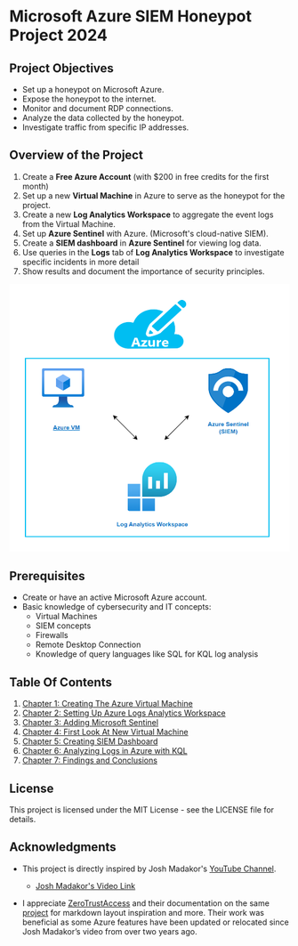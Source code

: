 # Microsoft Azure SIEM Honeypot Project 2024

## Project Objectives

- Set up a honeypot on Microsoft Azure.
- Expose the honeypot to the internet.
- Monitor and document RDP connections.
- Analyze the data collected by the honeypot.
- Investigate traffic from specific IP addresses.

## Overview of the Project

 1. Create a **Free Azure Account** (with $200 in free credits for the first month)
 2. Set up a new **Virtual Machine** in Azure to serve as the honeypot for the project.
 3. Create a new **Log Analytics Workspace** to aggregate the event logs from the Virtual Machine.
 4. Set up **Azure Sentinel** with Azure. (Microsoft's cloud-native SIEM).
 5. Create a **SIEM dashboard** in **Azure Sentinel** for viewing log data.
 6. Use queries in the **Logs** tab of **Log Analytics Workspace** to investigate specific incidents in more detail
 7. Show results and document the importance of security principles.

<img src="https://raw.githubusercontent.com/skghprofile/Microsoft-Azure-SIEM-Project/main/images/AzureVMOverview.PNG" alt="Project Overview Diagram" width="600">

## Prerequisites

- Create or have an active Microsoft Azure account.
- Basic knowledge of cybersecurity and IT concepts:
  -  Virtual Machines
  -  SIEM concepts
  -  Firewalls
  -  Remote Desktop Connection
  -  Knowledge of query languages like SQL for KQL log analysis

## Table Of Contents

1. [Chapter 1: Creating The Azure Virtual Machine](https://github.com/skghprofile/Microsoft-Azure-SIEM-Project/blob/main/chapters/Chapter1_CreatingVM.md)
2. [Chapter 2: Setting Up Azure Logs Analytics Workspace](https://github.com/skghprofile/Microsoft-Azure-SIEM-Project/blob/main/chapters/Chapter2_SetupLAW.md)
3. [Chapter 3: Adding Microsoft Sentinel](https://github.com/skghprofile/Microsoft-Azure-SIEM-Project/blob/main/chapters/Chapter3_AddingMSSentinel.md)
4. [Chapter 4: First Look At New Virtual Machine](https://github.com/skghprofile/Microsoft-Azure-SIEM-Project/blob/main/chapters/Chapter4_ConnectingToVM.md)
5. [Chapter 5: Creating SIEM Dashboard](https://github.com/skghprofile/Microsoft-Azure-SIEM-Project/blob/main/chapters/Chapter5_CreatingSIEMDashboard.md)
6. [Chapter 6: Analyzing Logs in Azure with KQL](https://github.com/skghprofile/Microsoft-Azure-SIEM-Project/blob/main/chapters/Chapter6_AnalyzingLogs.md)
7. [Chapter 7: Findings and Conclusions](https://github.com/skghprofile/Microsoft-Azure-SIEM-Project/blob/main/chapters/Chapter7_FindingsConclusions.md)

## License

This project is licensed under the MIT License - see the LICENSE file for details.

## Acknowledgments

- This project is directly inspired by Josh Madakor's [YouTube Channel](https://www.youtube.com/@JoshMadakor).
  - [Josh Madakor's Video Link](https://www.youtube.com/watch?v=RoZeVbbZ0o0)

- I appreciate [ZeroTrustAccess](https://github.com/ZeroTrustAccess) and their documentation on the same [project](https://github.com/ZeroTrustAccess/Honeypot/blob/main/README.md) for markdown layout inspiration and more. Their work was beneficial as some Azure features have been updated or relocated since Josh Madakor’s video from over two years ago.
